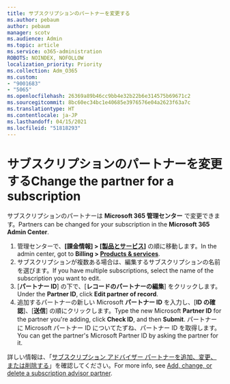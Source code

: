 ```yaml
---
title: サブスクリプションのパートナーを変更する
ms.author: pebaum
author: pebaum
manager: scotv
ms.audience: Admin
ms.topic: article
ms.service: o365-administration
ROBOTS: NOINDEX, NOFOLLOW
localization_priority: Priority
ms.collection: Adm_O365
ms.custom:
- "9001683"
- "5065"
ms.openlocfilehash: 26369a89b46cc9bb4e32b22b6e314575b69671c2
ms.sourcegitcommit: 8bc60ec34bc1e40685e3976576e04a2623f63a7c
ms.translationtype: HT
ms.contentlocale: ja-JP
ms.lasthandoff: 04/15/2021
ms.locfileid: "51818293"
---
```

# <a name="change-the-partner-for-a-subscription"></a><span data-ttu-id="bdc9e-102">サブスクリプションのパートナーを変更する</span><span class="sxs-lookup"><span data-stu-id="bdc9e-102">Change the partner for a subscription</span></span>

<span data-ttu-id="bdc9e-103">サブスクリプションのパートナーは **Microsoft 365 管理センター** で変更できます。</span><span class="sxs-lookup"><span data-stu-id="bdc9e-103">Partners can be changed for your subscription in the **Microsoft 365 Admin Center**.</span></span>

1. <span data-ttu-id="bdc9e-104">管理センターで、**[課金情報] > [[製品とサービス]](https://go.microsoft.com/fwlink/p/?linkid=842054)** の順に移動します。</span><span class="sxs-lookup"><span data-stu-id="bdc9e-104">In the admin center, got to **Billing > [Products & services](https://go.microsoft.com/fwlink/p/?linkid=842054)**.</span></span> 
2. <span data-ttu-id="bdc9e-105">サブスクリプションが複数ある場合は、編集するサブスクリプションの名前を選びます。</span><span class="sxs-lookup"><span data-stu-id="bdc9e-105">If you have multiple subscriptions, select the name of the subscription you want to edit.</span></span> 
3. <span data-ttu-id="bdc9e-106">[**パートナー ID**] の下で、[**レコードのパートナーの編集**] をクリックします。</span><span class="sxs-lookup"><span data-stu-id="bdc9e-106">Under the **Partner ID**, click **Edit partner of record**.</span></span>
4. <span data-ttu-id="bdc9e-107">追加するパートナーの新しい Microsoft **パートナー ID** を入力し、[**ID の確認**]、[**送信**] の順にクリックします。</span><span class="sxs-lookup"><span data-stu-id="bdc9e-107">Type the new Microsoft **Partner ID** for the partner you're adding, click **Check ID**, and then **Submit**.</span></span> <span data-ttu-id="bdc9e-108">パートナーに Microsoft パートナー ID についてたずね、パートナー ID を取得します。</span><span class="sxs-lookup"><span data-stu-id="bdc9e-108">You can get the partner's Microsoft Partner ID by asking the partner for it.</span></span>

<span data-ttu-id="bdc9e-109">詳しい情報は、「[サブスクリプション アドバイザー パートナーを追加、変更、または削除する](https://docs.microsoft.com/microsoft-365/admin/misc/add-partner)」を確認してください。</span><span class="sxs-lookup"><span data-stu-id="bdc9e-109">For more info, see [Add, change, or delete a subscription advisor partner](https://docs.microsoft.com/microsoft-365/admin/misc/add-partner).</span></span> 
